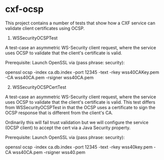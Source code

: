 cxf-ocsp
===========

This project contains a number of tests that show how a CXF service can
validate client certificates using OCSP.

1) WSSecurityOCSPTest

A test-case an asymmetric WS-Security client request, where the service uses
OCSP to validate that the client's certificate is valid.
   
Prerequisite: Launch OpenSSL via (pass phrase: security):
     
openssl ocsp -index ca.db.index -port 12345 -text -rkey wss40CAKey.pem -CA wss40CA.pem -rsigner wss40CA.pem

2) WSSecurityOCSPCertTest

A test-case an asymmetric WS-Security client request, where the service uses
OCSP to validate that the client's certificate is valid. This test differs
from WSSecurityOCSPTest in that the OCSP uses a certificate to sign the OCSP
response that is different from the client's CA.

Ordinarily this will fail trust validation but we will configure the service
(OCSP client) to accept the cert via a Java Security property.
 
Prerequisite: Launch OpenSSL via (pass phrase: security):
 
openssl ocsp -index ca.db.index -port 12345 -text -rkey wss40key.pem -CA wss40CA.pem -rsigner wss40.pem


